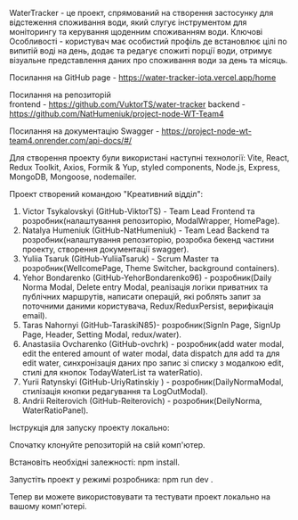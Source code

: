 WaterTracker - це проект, спрямований на створення застосунку для відстеження
споживання води, який слугує інструментом для моніторингу та керування щоденним
споживанням води. Ключові Особливості - користувач має особистий профіль де
встановлює цілі по випитій воді на день, додає та редагує спожиті порції води,
отримує візуальне представлення даних про споживання води за день та місяць.

Посилання на GitHub page - https://water-tracker-iota.vercel.app/home

Посилання на репозиторій  
frontend - https://github.com/VuktorTS/water-tracker backend -
https://github.com/NatHumeniuk/project-node-WT-Team4

Посилання на документацію Swagger -
https://project-node-wt-team4.onrender.com/api-docs/#/

Для створення проекту були використані наступні технології: Vite, React, Redux
Toolkit, Axios, Formik & Yup, styled components, Node.js, Express, MongoDB,
Mongoose, nodemailer.

Проект створений командою "Креативний відділ":

1. Victor Tsykalovskyi (GitHub-ViktorTS) - Team Lead Frontend та
   розробник(налаштування репозиторію, ModalWrapper, HomePage).
2. Natalya Humeniuk (GitHub-NatHumeniuk) - Team Lead Backend та
   розробник(налаштування репозиторію, розробка бекенд частини проекту,
   створення документації swagger).
3. Yuliia Tsaruk (GitHub-YuliiaTsaruk) - Scrum Master та розробник(WellcomePage,
   Theme Switcher, background containers).
4. Yehor Bondarenko (GitHub-YehorBondarenko96) - розробник(Daily Norma Modal,
   Delete entry Modal, реалізація логіки приватних та публічних маршрутів,
   написати операцій, які роблять запит за поточними даними користувача,
   Redux/ReduxPersist, верифікація email).
5. Taras Nahornyi (GitHub-TaraskiN85)- розробник(SignIn Page, SignUp Page,
   Header, Setting Modal, redux/water).
6. Anastasiia Ovcharenko (GitHub-ovchrk) - розробник(add water modal, edit the
   entered amount of water modal, data dispatch для add та для edit water,
   синхронізація даних про запис зі списку з модалкою edit, стилі для кнопок
   TodayWaterList та waterRatio).
7. Yurii Ratynskyi (GitHub-UriyRatinskiy ) - розробник(DailyNormaModal,
   стилізація кнопки редагування та LogOutModal).
8. Andrii Reiterovich (GitHub-Reiterovich) - розробник(DeilyNorma,
   WaterRatioPanel).

Інструкція для запуску проекту локально:

Спочатку клонуйте репозиторій на свій комп'ютер.

Встановіть необхідні залежності: npm install.

Запустіть проект у режимі розробника: npm run dev .

Тепер ви можете використовувати та тестувати проект локально на вашому
комп'ютері.
